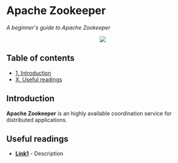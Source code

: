 # Apache Zookeeper
*A beginner's guide to Apache Zookeeper*

<p align="middle">
<img src="http://link.png" />
</p>

## Table of contents

- [1. Introduction](#introduction)
- [X. Useful readings](#useful-readings)

## Introduction

**Apache Zookeeper** is an highly available coordination service for distributed applications.

## Useful readings

- [**Link1**](https:link1.com) - Description

